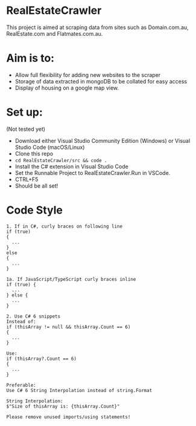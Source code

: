 # RealEstateCrawler

This project is aimed at scraping data from sites such as Domain.com.au, RealEstate.com and Flatmates.com.au.

# Aim is to:
- Allow full flexibility for adding new websites to the scraper
- Storage of data extracted in mongoDB to be collated for easy access
- Display of housing on a google map view.


# Set up:
(Not tested yet)
- Download either Visual Studio Community Edition (Windows) or Visual Studio Code (macOS/Linux)
- Clone this repo
- `cd RealEstateCrawler/src && code .`
- Install the C# extension in Visual Studio Code
- Set the Runnable Project to RealEstateCrawler.Run in VSCode.
- CTRL+F5
- Should be all set!

# Code Style

```
1. If in C#, curly braces on following line
if (true)
{
  ...
} 
else 
{
  ...
}

1a. If JavaScript/TypeScript curly braces inline
if (true) {
  ...
} else {
  ...
}

2. Use C# 6 snippets
Instead of:
if (thisArray != null && thisArray.Count == 6)
{
  ...
}

Use: 
if (thisArray?.Count == 6)
{
  ...
}

Preferable:
Use C# 6 String Interpolation instead of string.Format

String Interpolation:
$"Size of thisArray is: {thisArray.Count}"

Please remove unused imports/using statements!
```
